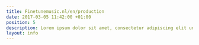 ```yaml
---
title: Finetunemusic.nl/en/production
date: 2017-03-05 11:42:00 +01:00
position: 5
description: Lorem ipsum dolor sit amet, consectetur adipiscing elit unde omnis.
layout: info
---
```


